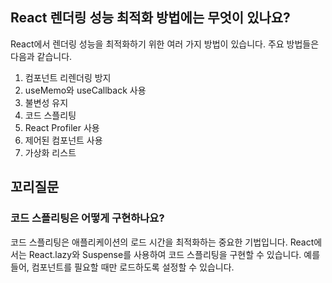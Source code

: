 ## React 렌더링 성능 최적화 방법에는 무엇이 있나요?

React에서 렌더링 성능을 최적화하기 위한 여러 가지 방법이 있습니다. 주요 방법들은 다음과 같습니다.

1. 컴포넌트 리렌더링 방지
2. useMemo와 useCallback 사용
3. 불변성 유지
4. 코드 스플리팅
5. React Profiler 사용
6. 제어된 컴포넌트 사용
7. 가상화 리스트

## 꼬리질문

### 코드 스플리팅은 어떻게 구현하나요?

코드 스플리팅은 애플리케이션의 로드 시간을 최적화하는 중요한 기법입니다. React에서는 React.lazy와 Suspense를 사용하여 코드 스플리팅을 구현할 수 있습니다. 예를 들어, 컴포넌트를 필요할 때만 로드하도록 설정할 수 있습니다.
